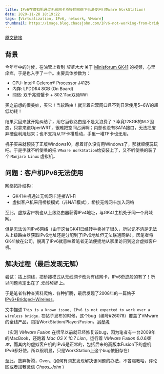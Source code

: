 ```yaml
---
title: IPv6在虚拟机通过无线网卡桥接的网络下无法使用(VMware WorkStation)
date: 2020-11-28 18:19:22
tags: [Virtualization, IPv6, network, VMware]
thumbnail: https://image.blog.chaosjohn.com/IPv6-not-working-from-bridged-wireless/vmware.jpg
---
```


[原文链接](https://image.blog.chaosjohn.com/IPv6-not-working-from-bridged-wireless)

## 背景
今年年中的时候，在油管上看到 *悟空大大* 关于 [Minisforum GK41](https://store.minisforum.com/products/minisforum-gk41-mini-pc) 的视频，心里痒痒，于是也入手了一个。主要具体参数为：
- CPU: Intel® Celeron® Processor J4125
- 内存: LPDDR4 8GB (On Board)
- 网络: 双千兆螃蟹卡 + 802.11ac双频Wifi

买之前想的很美妙，买它！当软路由！就奔着它双网口且不到日常使用5~6W的超低功耗！

结果买回来就开始纠结了，用它当软路由是不是太浪费了？毕竟128GB的M.2固态，只拿来跑OpenWRT，很难把空间占满啊；内部也没有SATA接口，无法把废弃硬盘利用起来；也不支持从TF卡槽启动，手里一堆TF卡也无用。

机子买来就预装了正版Windows10，想着好久没有用Windows了，那就顺便玩玩吧。于是手就不听使唤的把 `VMware WorkStation`给安装上了，又不听使唤的装了个 `Manjaro Linux` 虚拟机。

## 问题：客户机IPv6无法使用
网络拓扑结构：
- GK41主机通过无线网卡连接Wi-Fi
- 虚拟客户机采用桥接模式（非NAT模式），桥接无线网卡加入网络

至此，虚拟客户机也从上级路由器获得IPv4地址，与GK41主机处于同一个局域网。

但是无法访问IPv6网络（由于这台GK41已经转手卖掉了很久，所以记不清是无法从上级路由器获取IPv6地址还是分配到了IPv6地址但无法联通网络）。因笔者将GK41放在公司，脱离了IPv6就意味着笔者无法便捷地从家里访问到这台虚拟客户机。

## 解决过程（最后发现无解）
尝试：插上网线，把桥接模式从无线网卡改为有线网卡，IPv6奇迹般的有了！所以问题肯定出在了 *无线桥接* 上。

于是笔者各种查资料爬帖，各种折腾，最后发现了2008年的一篇帖子[IPv6+Bridged+Wireless](https://communities.vmware.com/t5/VMware-Fusion-Discussions/IPv6-Bridged-Wireless/m-p/2038236/highlight/true#M124911)。

文中描述 `This is a known issue, IPv6 is not expected to work over a wireless bridge.` 在帖子发布的时候，这个bug（编号#26078）覆盖了VMware的全线产品，包括WorkStation/Player/Fusion。[另参考](http://christophe.vandeplas.com/2008/11/vmware-network-bridge-over-wireless_6176.html)

（实测 *VMware Fusion* 在很早以前就已经修复该bug，因为笔者有一台2009年的MacBook，还跑着 *Mac OS X 10.7 Lion*，运行着 *VMware Fusion 6.0.6版本*，而其内的虚拟客户机的IPv6是正常的，包括后来的高版本Fusion下的虚机IPv6都好使。所以很明显，只是WorkStation上这个bug依旧存在）

至此，放弃折腾，Over。(如何有网友发现解决该问题的办法，不吝赐教哈，评论区或者加我微信 *Chaos_John* )